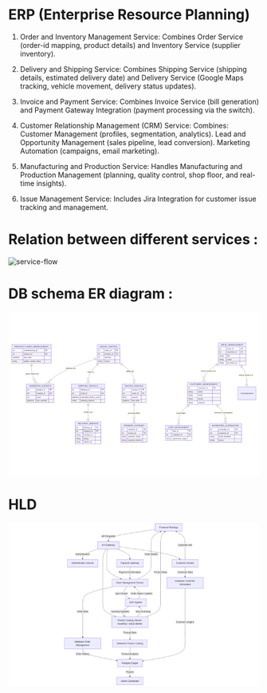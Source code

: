 # ERP (Enterprise Resource Planning)

1. Order and Inventory Management Service:
Combines Order Service (order-id mapping, product details) and Inventory Service (supplier inventory).

2. Delivery and Shipping Service:
Combines Shipping Service (shipping details, estimated delivery date) and Delivery Service (Google Maps tracking, vehicle movement, delivery status updates).

3. Invoice and Payment Service:
Combines Invoice Service (bill generation) and Payment Gateway Integration (payment processing via the switch).

4. Customer Relationship Management (CRM) Service:
Combines:
Customer Management (profiles, segmentation, analytics).
Lead and Opportunity Management (sales pipeline, lead conversion).
Marketing Automation (campaigns, email marketing).

5. Manufacturing and Production Service:
Handles Manufacturing and Production Management (planning, quality control, shop floor, and real-time insights).

6. Issue Management Service:
Includes Jira Integration for customer issue tracking and management.


# Relation between different services :

![service-flow](scm.png)

# DB schema ER diagram :

![Architecture Diagram](scm-ER.png)

# HLD

![High level design](scm2.png)
